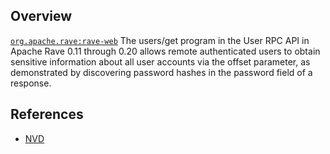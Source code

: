 ## Overview
[`org.apache.rave:rave-web`](http://search.maven.org/#search%7Cga%7C1%7Ca%3A%22rave-web%22)
The users/get program in the User RPC API in Apache Rave 0.11 through 0.20 allows remote authenticated users to obtain sensitive information about all user accounts via the offset parameter, as demonstrated by discovering password hashes in the password field of a response.

## References
- [NVD](https://web.nvd.nist.gov/view/vuln/detail?vulnId=CVE-2013-1814)